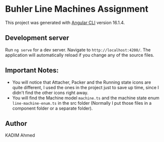 # Buhler Line Machines Assignment

This project was generated with [Angular CLI](https://github.com/angular/angular-cli) version 16.1.4.


## Development server

Run `ng serve` for a dev server. Navigate to `http://localhost:4200/`. The application will automatically reload if you change any of the source files.

## Important Notes:

  - You will notice that Attacher, Packer and the Running state icons are quite different, I used the ones in the project just to save up time, since I didn't find the other icons right away.
  - You will find the Machine model `machine.ts` and the machine state enum `line-machine-enum.ts` in the src folder (Normally I put those files in a component folder or a separate folder).

## Author

KADIM Ahmed
